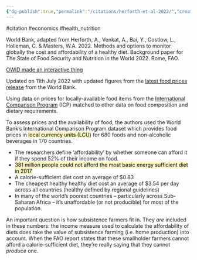 ```yaml
---
{"dg-publish":true,"permalink":"/citations/herforth-et-al-2022/","created":"2024-04-22T12:54:24.000+01:00","updated":"2025-09-28T23:47:05.314+01:00"}
---
```


 #citation #economics #health_nutrition  

World Bank, adapted from Herforth, A., Venkat, A., Bai, Y., Costlow, L., Holleman, C. & Masters, W.A. 2022. Methods and options to monitor globally the cost and affordability of a healthy diet. Background paper for The State of Food Security and Nutrition in the World 2022. Rome, FAO.

[OWID made an interactive thing](https://ourworldindata.org/explorers/food-prices)

Updated on 11th July 2022 with updated figures from the [latest food prices release](https://databank.worldbank.org/source/food-prices-for-nutrition) from the World Bank.

Using data on prices for locally-available food items from the [International Comparison Program](https://icp.worldbank.org) (ICP) matched to other data on food composition and dietary requirements.

To assess prices and the availability of food, the authors used the World Bank’s International Comparison Program dataset which provides food prices in <mark style="background: #FFF3A3A6;">local currency units (LCU)</mark> for 680 foods and non-alcoholic beverages in 170 countries.

- The researchers define ‘affordability’ by whether someone can afford it if they spend 52% of their income on food.
- <mark style="background: #FFF3A3A6;">381 million people could not afford the most basic energy sufficient diet in 2017</mark>
- A calorie-sufficient diet cost an average of $0.83
- The cheapest healthy healthy diet cost an average of $3.54 per day across all countries (healthy defined by regional guidelines)
- In many of the world’s poorest countries – particularly across Sub-Saharan Africa – it’s unaffordable (or not producible) for most of the population.

An important question is how subsistence farmers fit in. They _are_ included in these numbers: the income measure used to calculate the affordability of diets does take the value of subsistence farming (i.e. home production) into account. When the FAO report states that these smallholder farmers cannot afford a calorie-sufficient diet, they’re really saying that they cannot _produce_ one.